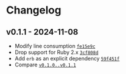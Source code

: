 Changelog
========================================

v0.1.1 - 2024-11-08
----------------------------------------

- Modify line consumption [`fe15e9c`](https://github.com/DannyBen/gtx/commit/fe15e9c)
- Drop support for Ruby 2.x [`3cf808d`](https://github.com/DannyBen/gtx/commit/3cf808d)
- Add `erb` as an explicit dependency [`59f451f`](https://github.com/DannyBen/gtx/commit/59f451f)
- Compare [`v0.1.0..v0.1.1`](https://github.com/dannyben/gtx/compare/v0.1.0..v0.1.1)


